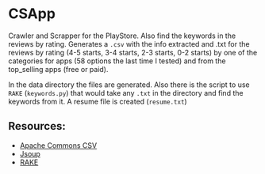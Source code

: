 # CSApp

Crawler and Scrapper for the PlayStore. Also find the keywords in the reviews by rating.
Generates a `.csv` with the info extracted and .txt for the reviews by rating
(4-5 starts, 3-4 starts, 2-3 starts, 0-2 starts) by one of the categories for apps (58 options the last time I tested)
and from the top_selling apps (free or paid).

In the data directory the files are generated. Also there is the script to use `RAKE` (`keywords.py`) that would take any `.txt` in the directory and find the keywords from it. A resume file is created (`resume.txt`) 

## Resources:

* [Apache Commons CSV](https://github.com/apache/commons-csv)
* [Jsoup](https://github.com/jhy/jsoup)
* [RAKE](https://github.com/zelandiya/RAKE-tutorial)

